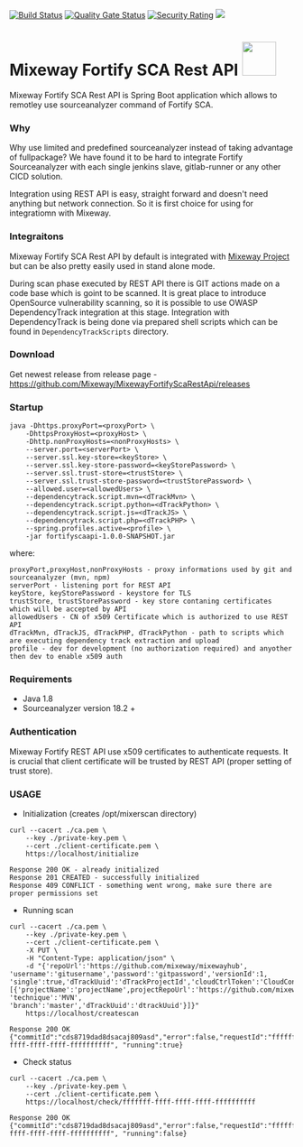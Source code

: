 [![Build Status](https://travis-ci.org/Mixeway/MixewayFortifyScaRestApi.svg?branch=master)](https://travis-ci.org/Mixeway/MixewayFortifyScaRestApi)
[![Quality Gate Status](https://sonarcloud.io/api/project_badges/measure?project=Mixeway_MixewayFortifyScaRestApi&metric=alert_status)](https://sonarcloud.io/dashboard?id=Mixeway_MixewayFortifyScaRestApi)
[![Security Rating](https://sonarcloud.io/api/project_badges/measure?project=Mixeway_MixewayFortifyScaRestApi&metric=security_rating)](https://sonarcloud.io/dashboard?id=Mixeway_MixewayFortifyScaRestApi)
<img src="https://mixeway.github.io/img/mixewaybadge.png">

# Mixeway Fortify SCA Rest API <img src="https://mixeway.github.io/img/logo_dashboard.png" height="60px">

Mixeway Fortify SCA Rest API is Spring Boot application which allows to remotley use sourceanalyzer command of Fortify SCA.

### Why
Why use limited and predefined sourceanalyzer instead of taking advantage of fullpackage? We have found it to be hard to 
integrate Fortify Sourceanalyzer with each single jenkins slave, gitlab-runner or any other CICD solution.

Integration using REST API is easy, straight forward and doesn't need anything but network connection. So it is first choice for using for integratiomn with Mixeway.

### Integraitons
Mixeway Fortify SCA Rest API by default is integrated with <a href="https://mixeway.io"> Mixeway Project</a> but can 
be also pretty easily used in stand alone mode.

During scan phase executed by REST API there is GIT actions made on a code base which is goint to be scanned. It is great place
to introduce OpenSource vulnerability scanning, so it is possible to use OWASP DependencyTrack integration at this stage.
Integration with DependencyTrack is being done via prepared shell scripts which can be found in `DependencyTrackScripts` directory.

### Download
Get newest release from release page - https://github.com/Mixeway/MixewayFortifyScaRestApi/releases

### Startup
```
java -Dhttps.proxyPort=<proxyPort> \
    -DhttpsProxyHost=<proxyHost> \
    -Dhttp.nonProxyHosts=<nonProxyHosts> \
    --server.port=<serverPort> \
    --server.ssl.key-store=<keyStore> \
    --server.ssl.key-store-password=<keyStorePassword> \
    --server.ssl.trust-store=<trustStore> \
    --server.ssl.trust-store-password=<trustStorePassword> \
    --allowed.user=<allowedUsers> \
    --dependencytrack.script.mvn=<dTrackMvn> \
    --dependencytrack.script.python=<dTrackPython> \
    --dependencytrack.script.js=<dTrackJS> \
    --dependencytrack.script.php=<dTrackPHP> \
    --spring.profiles.active=<profile> \
    -jar fortifyscaapi-1.0.0-SNAPSHOT.jar
```
where:
```$xslt
proxyPort,proxyHost,nonProxyHosts - proxy informations used by git and sourceanalyzer (mvn, npm)
serverPort - listening port for REST API
keyStore, keyStorePassword - keystore for TLS 
trustStore, trustStorePassword - key store contaning certificates which will be accepted by API
allowedUsers - CN of x509 Certificate which is authorized to use REST API
dTrackMvn, dTrackJS, dTrackPHP, dTrackPython - path to scripts which are executing dependency track extraction and upload
profile - dev for development (no authorization required) and anyother then dev to enable x509 auth
```

### Requirements
- Java 1.8
- Sourceanalyzer version 18.2 + 

### Authentication
Mixeway Fortify REST API use x509 certificates to authenticate requests. It is crucial that client certificate will be trusted by REST API 
(proper setting of trust store).

### USAGE
- Initialization (creates /opt/mixerscan directory)
```$xslt
curl --cacert ./ca.pem \
    --key ./private-key.pem \
    --cert ./client-certificate.pem \
    https://localhost/initialize

Response 200 OK - already initialized
Response 201 CREATED - successfully initialized
Response 409 CONFLICT - something went wrong, make sure there are proper permissions set
```
- Running scan
```$xslt
curl --cacert ./ca.pem \
    --key ./private-key.pem \
    --cert ./client-certificate.pem \
    -X PUT \
    -H "Content-Type: application/json" \
    -d "{'repoUrl':'https://github.com/mixeway/mixewayhub', 'username':'gitusername','password':'gitpassword','versionId':1,
'single':true,'dTrackUuid':'dTrackProjectId','cloudCtrlToken':'CloudControllerToken','sscUrl':'https://fortifyssc/ssc','groupName':'buildName',projects:
[{'projectName':'projectName',projectRepoUrl':'https://github.com/mixeway/mixewayhub','versionId':1, 'technique':'MVN',
'branch':'master','dTrackUuid':'dtrackUuid'}]}"
    https://localhost/createscan

Response 200 OK
{"commitId":"cds8719dad8dsacaj809asd","error":false,"requestId":"fffffff-ffff-ffff-ffff-ffffffffff", "running":true}
```
- Check status
```$xslt
curl --cacert ./ca.pem \
    --key ./private-key.pem \
    --cert ./client-certificate.pem \
    https://localhost/check/fffffff-ffff-ffff-ffff-ffffffffff

Response 200 OK 
{"commitId":"cds8719dad8dsacaj809asd","error":false,"requestId":"fffffff-ffff-ffff-ffff-ffffffffff", "running":false}
 ```
